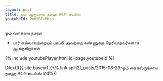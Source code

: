```yaml
---
layout: post
title: ஓம் ஆரூடராய நமஹ ௧௦௮ டைம்ஸ்
youtubeId: 2nHBBFxMHso
---
```

 
 
 ஓம் வகையை நமஹ  
 
 -  யார் எல்லாவற்றையும் பரப்பி அவற்றை கண்ணுக்கு தெரியாதவர்களாக ஆக்குகிறார்கள் 
 
  
 
  
 
 
 
 
 
 


{% include youtubePlayer.html id=page.youtubeId %}
 
[Next]({{ site.baseurl }}{% link  split2/_posts/2015-08-29-ஓம் நைகஸ்ருங்காய நமஹ ௧௦௮ டைம்ஸ்.md%})
 
